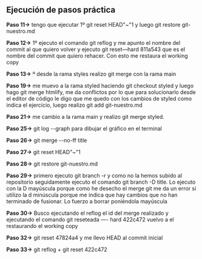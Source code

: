 ## Ejecución de pasos práctica
**Paso 11->** tengo que ejecutar  1º git reset HEAD"~"1 y luego git restore git-nuestro.md

**Paso 12->**  1º ejecuto el comando git reflog y me apunto el nombre del commit al que quiero volver y ejecuto git reset—hard 811a543 que es el nombre del commit que quiero rehacer. Con esto me restaura el working copy

**Paso 13->**  º desde la rama styles realizo git merge con la rama main

**Paso 19->**  me muevo a la rama styled haciendo git checkout styled y luego hago git merge htmlify, me da conflictos por lo que para solucionarlo desde el editor de código le digo que me quedo con los cambios de styled como indica el ejercicio, luego realizo git add git-nuestro.md

**Paso 21->**  me cambio a la rama main y realizo git merge styled.

**Paso 25->**  git log --graph para dibujar el gráfico en el terminal

**Paso 26->**  git merge --no-ff title

**Paso 27->**  git reset HEAD"~"1

**Paso 28->**  git restore git-nuestro.md

**Paso 29->**  primero ejecuto git branch -r y como no la hemos subido al repositorio seguidamente ejecuto el comando git branch -D title. Lo ejecuto con la D mayúscula porque como he desecho el merge git me da un error si utilizo la d minúscula porque me indica que hay cambios que no han terminado de fusionar. Lo fuerzo a borrar poniéndola mayúscula

**Paso 30->**  Busco ejecutando el reflog el id del merge realizado y ejecutando el comando git reseteada —- hard 422c472 vuelvo a el restaurando el working copy

**Paso 32->**  git reset 47824a4 y me llevo HEAD al commit inicial

**Paso 33->**  git reflog + git reset 422c472
